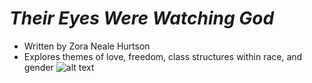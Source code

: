 # *Their Eyes Were Watching God*
* Written by Zora Neale Hurtson
* Explores themes of love, freedom, class structures within race, and gender
![alt text](https://github.com/aazariaz/aazariaz.github.io/blob/master/zora%20neale%20hurston.jpg?raw=true)
